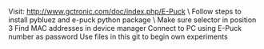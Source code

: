 Visit: http://www.gctronic.com/doc/index.php/E-Puck \\
Follow steps to install pybluez and e-puck python package \\
Make sure selector in position 3
Find MAC addresses in device manager 
Connect to PC using E-Puck number as password
Use files in this git to begin own experiments
